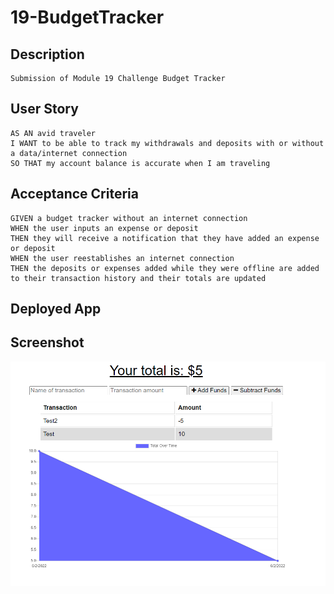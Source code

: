 # 19-BudgetTracker

## Description

```
Submission of Module 19 Challenge Budget Tracker
```

## User Story

```
AS AN avid traveler
I WANT to be able to track my withdrawals and deposits with or without a data/internet connection
SO THAT my account balance is accurate when I am traveling 
```

## Acceptance Criteria

```
GIVEN a budget tracker without an internet connection
WHEN the user inputs an expense or deposit
THEN they will receive a notification that they have added an expense or deposit
WHEN the user reestablishes an internet connection
THEN the deposits or expenses added while they were offline are added to their transaction history and their totals are updated
```
## Deployed App



## Screenshot

![Demo Image](./images/demo.png)
